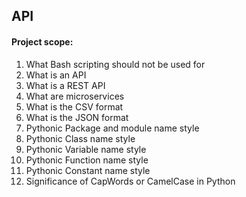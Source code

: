 ## API
#### Project scope:
1. What Bash scripting should not be used for
1. What is an API
1. What is a REST API
1. What are microservices
1. What is the CSV format
1. What is the JSON format
1. Pythonic Package and module name style
1. Pythonic Class name style
1. Pythonic Variable name style
1. Pythonic Function name style
1. Pythonic Constant name style
1. Significance of CapWords or CamelCase in Python
